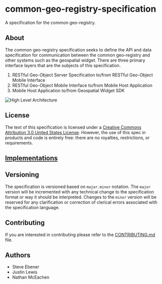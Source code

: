 # common-geo-registry-specification

A specification for the common geo-registry.

## About 

The common geo-registry specification seeks to define the API and data specification for communication between the common geo-registry and other systems such as the geospatial widget. There are three primary interface layers that are the subjects of this specification. 
1. RESTful Geo-Object Server Specification to/from RESTful Geo-Object Mobile Interface
2. RESTful Geo-Object Mobile Interface to/from Mobile Host Application
4. Mobile Host Application to/from Geospatial Widget SDK

![High Level Architecture](https://github.com/terraframe/common-geo-registry-specification/blob/master/resources/high-level-design-v1.png)


## License

The text of this specification is licensed under a
[Creative Commons Attribution 3.0 United States License](http://creativecommons.org/licenses/by/3.0/us/).
However, the use of this spec in products and code is entirely free:
there are no royalties, restrictions, or requirements.

## [Implementations](#)

## Versioning

The specification is versioned based on `major.minor` notation. The `major` version will be incremented with any technical change to the specification format or way it should be interpreted. Changes to the `minor` version will be reserved for any clarification or correction of clerical errors associated with the specification language.


## Contributing

If you are interested in contributing please refer to the [CONTRIBUTING.md](CONTRIBUTING.md) file.

## Authors

* Steve Ebener
* Justin Lewis
* Nathan McEachen

